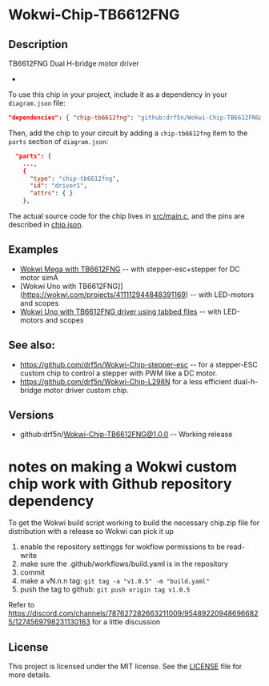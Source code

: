 # Wokwi-Chip-TB6612FNG
## Description

TB6612FNG Dual H-bridge motor driver

-  

To use this chip in your project, include it as a dependency in your `diagram.json` file:

```json
"dependencies": { "chip-tb6612fng": "github:drf5n/Wokwi-Chip-TB6612FNG@1.0.0" }
```

Then, add the chip to your circuit by adding a `chip-tb6612fng` item to the `parts` section of `diagram.json`:

```json
  "parts": {
    ...,
    {
      "type": "chip-tb6612fng",
      "id": "driver1",
      "attrs": { }
    },
```

The actual source code for the chip lives in [src/main.c](https://github.com/drf5n/Wokwi-Chip-TB6612FNG/blob/main/src/main.c), and the pins are described in [chip.json](https://github.com/drf5n/Wokwi-Chip-TB6612FNG/blob/main/chip.json).

## Examples

* [Wokwi Mega with TB6612FNG](https://wokwi.com/projects/411109185758524417) -- with stepper-esc+stepper for DC motor simA
* [Wokwi Uno with TB6612FNG]](https://wokwi.com/projects/411112944848391169) -- with LED-motors and scopes
* [Wokwi Uno with TB6612FNG driver  using tabbed files](https://wokwi.com/projects/410323062531374081) -- with LED-motors and scopes

## See also:

* https://github.com/drf5n/Wokwi-Chip-stepper-esc -- for a stepper-ESC custom chip to control a stepper with PWM like a DC motor.
* https://github.com/drf5n/Wokwi-Chip-L298N for a less efficient dual-h-bridge motor driver custom chip.

## Versions
* github:drf5n/Wokwi-Chip-TB6612FNG@1.0.0 -- Working release


# notes on making a Wokwi custom chip work with Github repository dependency
To get the Wokwi build script working to build the necessary chip.zip file for distribution with a release so Wokwi can pick it up

1) enable the repository settinggs for wokflow permissions to be read-write
2) make sure the .github/workflows/build.yaml is in the repository
3) commit
4) make a vN.n.n tag: `git tag -a "v1.0.5" -m "build.yaml"`
5) push the tag  to github: `git push origin tag v1.0.5`

Refer to https://discord.com/channels/787627282663211009/954892209486966825/1274569798231130163 for a little discussion 


## License

This project is licensed under the MIT license. See the [LICENSE](https://github.com/drf5na/Wokwi-Chip-L298N/blob/main/LICENSE) file for more details.
